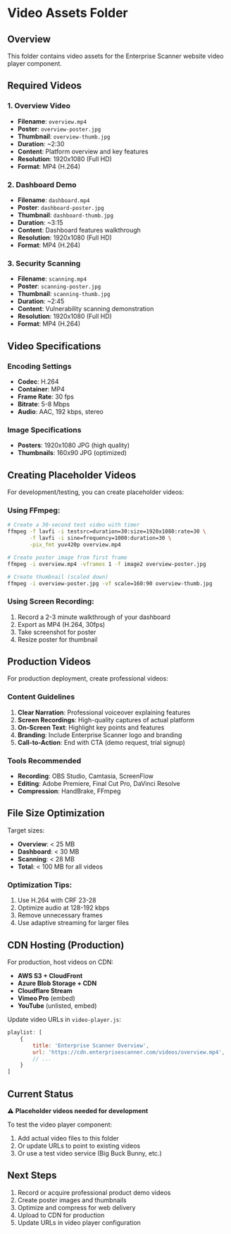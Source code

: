 # Video Assets Folder

## Overview
This folder contains video assets for the Enterprise Scanner website video player component.

## Required Videos

### 1. Overview Video
- **Filename**: `overview.mp4`
- **Poster**: `overview-poster.jpg`
- **Thumbnail**: `overview-thumb.jpg`
- **Duration**: ~2:30
- **Content**: Platform overview and key features
- **Resolution**: 1920x1080 (Full HD)
- **Format**: MP4 (H.264)

### 2. Dashboard Demo
- **Filename**: `dashboard.mp4`
- **Poster**: `dashboard-poster.jpg`
- **Thumbnail**: `dashboard-thumb.jpg`
- **Duration**: ~3:15
- **Content**: Dashboard features walkthrough
- **Resolution**: 1920x1080 (Full HD)
- **Format**: MP4 (H.264)

### 3. Security Scanning
- **Filename**: `scanning.mp4`
- **Poster**: `scanning-poster.jpg`
- **Thumbnail**: `scanning-thumb.jpg`
- **Duration**: ~2:45
- **Content**: Vulnerability scanning demonstration
- **Resolution**: 1920x1080 (Full HD)
- **Format**: MP4 (H.264)

## Video Specifications

### Encoding Settings
- **Codec**: H.264
- **Container**: MP4
- **Frame Rate**: 30 fps
- **Bitrate**: 5-8 Mbps
- **Audio**: AAC, 192 kbps, stereo

### Image Specifications
- **Posters**: 1920x1080 JPG (high quality)
- **Thumbnails**: 160x90 JPG (optimized)

## Creating Placeholder Videos

For development/testing, you can create placeholder videos:

### Using FFmpeg:
```bash
# Create a 30-second test video with timer
ffmpeg -f lavfi -i testsrc=duration=30:size=1920x1080:rate=30 \
       -f lavfi -i sine=frequency=1000:duration=30 \
       -pix_fmt yuv420p overview.mp4

# Create poster image from first frame
ffmpeg -i overview.mp4 -vframes 1 -f image2 overview-poster.jpg

# Create thumbnail (scaled down)
ffmpeg -i overview-poster.jpg -vf scale=160:90 overview-thumb.jpg
```

### Using Screen Recording:
1. Record a 2-3 minute walkthrough of your dashboard
2. Export as MP4 (H.264, 30fps)
3. Take screenshot for poster
4. Resize poster for thumbnail

## Production Videos

For production deployment, create professional videos:

### Content Guidelines
1. **Clear Narration**: Professional voiceover explaining features
2. **Screen Recordings**: High-quality captures of actual platform
3. **On-Screen Text**: Highlight key points and features
4. **Branding**: Include Enterprise Scanner logo and branding
5. **Call-to-Action**: End with CTA (demo request, trial signup)

### Tools Recommended
- **Recording**: OBS Studio, Camtasia, ScreenFlow
- **Editing**: Adobe Premiere, Final Cut Pro, DaVinci Resolve
- **Compression**: HandBrake, FFmpeg

## File Size Optimization

Target sizes:
- **Overview**: < 25 MB
- **Dashboard**: < 30 MB
- **Scanning**: < 28 MB
- **Total**: < 100 MB for all videos

### Optimization Tips:
1. Use H.264 with CRF 23-28
2. Optimize audio at 128-192 kbps
3. Remove unnecessary frames
4. Use adaptive streaming for larger files

## CDN Hosting (Production)

For production, host videos on CDN:
- **AWS S3 + CloudFront**
- **Azure Blob Storage + CDN**
- **Cloudflare Stream**
- **Vimeo Pro** (embed)
- **YouTube** (unlisted, embed)

Update video URLs in `video-player.js`:
```javascript
playlist: [
    {
        title: 'Enterprise Scanner Overview',
        url: 'https://cdn.enterprisescanner.com/videos/overview.mp4',
        // ...
    }
]
```

## Current Status

⚠️ **Placeholder videos needed for development**

To test the video player component:
1. Add actual video files to this folder
2. Or update URLs to point to existing videos
3. Or use a test video service (Big Buck Bunny, etc.)

## Next Steps

1. Record or acquire professional product demo videos
2. Create poster images and thumbnails
3. Optimize and compress for web delivery
4. Upload to CDN for production
5. Update URLs in video player configuration
